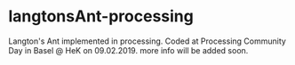 # langtonsAnt-processing

Langton's Ant implemented in processing. Coded at Processing Community Day in Basel @ HeK on 09.02.2019.
more info will be added soon.

